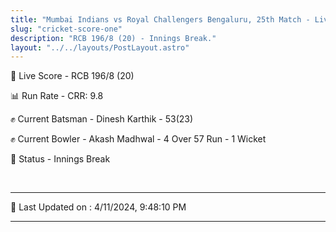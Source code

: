 ```yaml
---
title: "Mumbai Indians vs Royal Challengers Bengaluru, 25th Match - Live Cricket Score"
slug: "cricket-score-one"
description: "RCB 196/8 (20) - Innings Break."
layout: "../../layouts/PostLayout.astro"
---
```


🔴 Live Score - RCB 196/8 (20)  

📊 Run Rate - CRR: 9.8  

✊ Current Batsman - Dinesh Karthik - 53(23)  

✊ Current Bowler - Akash Madhwal - 4 Over 57 Run - 1 Wicket  

📑 Status - Innings Break

<br />

***

📝 Last Updated on : 4/11/2024, 9:48:10 PM

***

